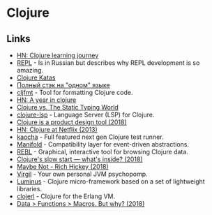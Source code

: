 # Clojure

## Links

* [HN: Clojure learning journey](https://news.ycombinator.com/item?id=16412050)
* [REPL](https://tonsky.livejournal.com/316868.html) - Is in Russian but describes why REPL development is so amazing.
* [Clojure Katas](https://github.com/gigasquid/wonderland-clojure-katas)
* [Полный стэк на "одном" языке](https://www.youtube.com/watch?v=b-Eq4YV4uwc&feature=youtu.be)
* [cljfmt](https://github.com/weavejester/cljfmt#readme) - Tool for formatting Clojure code.
* [HN: A year in clojure](https://news.ycombinator.com/item?id=18160390)
* [Clojure vs. The Static Typing World](https://lispcast.com/clojure-and-types/)
* [clojure-lsp](https://github.com/snoe/clojure-lsp) - Language Server \(LSP\) for Clojure.
* [Clojure is a product design tool \(2018\)](https://lobste.rs/s/vyehjy/clojure_is_product_design_tool)
* [HN: Clojure at Netflix \(2013\)](https://news.ycombinator.com/item?id=18345243)
* [kaocha](https://github.com/lambdaisland/kaocha) - Full featured next gen Clojure test runner.
* [Manifold](https://github.com/ztellman/manifold) - Compatibility layer for event-driven abstractions.
* [REBL](https://github.com/cognitect-labs/REBL-distro) - Graphical, interactive tool for browsing Clojure data.
* [Clojure's slow start — what's inside? \(2018\)](http://clojure-goes-fast.com/blog/clojures-slow-start/)
* [Maybe Not - Rich Hickey \(2018\)](https://www.youtube.com/watch?v=YR5WdGrpoug)
* [Virgil](https://github.com/ztellman/virgil) - Your own personal JVM psychopomp.
* [Luminus](http://www.luminusweb.net/) - Clojure micro-framework based on a set of lightweight libraries.
* [clojerl](https://github.com/clojerl/clojerl) - Clojure for the Erlang VM.
* [Data &gt; Functions &gt; Macros. But why? \(2018\)](https://lispcast.com/data-functions-macros-why/)

